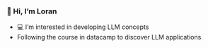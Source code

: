 ### 👋 Hi, I’m Loran
  
  - 💻 I’m interested in developing LLM concepts
  - Following the course in datacamp to discover LLM applications

<!---
lorankhalil/lorankhalil is a ✨ special ✨ repository because its `README.md` (this file) appears on your GitHub profile.
You can click the Preview link to take a look at your changes.
--->
